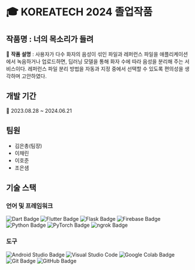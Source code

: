 # 🎓 KOREATECH 2024 졸업작품
## 작품명 : 너의 목소리가 들려
📝 **작품 설명** : 사용자가 다수 화자의 음성이 섞인 파일과 레퍼런스 파일을 애플리케이션에서 녹음하거나 업로드하면, 딥러닝 모델을 통해 화자 수에 따라 음성을 분리해 주는 서비스이다. 레퍼런스 파일 분리 방법을 자동과 지정 중에서 선택할 수 있도록 편의성을 생각하며 고안하였다.
## 개발 기간
📆 2023.08.28 ~ 2024.06.21
## 팀원 
- 김은총(팀장)
- 이채린
- 이호준
- 조은샘
## 기술 스택
### 언어 및 프레임워크
![Dart Badge](https://img.shields.io/badge/Dart-0175C2?logo=dart&logoColor=fff&style=for-the-badge) ![Flutter Badge](https://img.shields.io/badge/Flutter-02569B?logo=flutter&logoColor=fff&style=for-the-badge) ![Flask Badge](https://img.shields.io/badge/Flask-000?logo=flask&logoColor=fff&style=for-the-badge) ![Firebase Badge](https://img.shields.io/badge/Firebase-DD2C00?logo=firebase&logoColor=fff&style=for-the-badge) ![Python Badge](https://img.shields.io/badge/Python-3776AB?logo=python&logoColor=fff&style=for-the-badge) ![PyTorch Badge](https://img.shields.io/badge/PyTorch-EE4C2C?logo=pytorch&logoColor=fff&style=for-the-badge) ![ngrok Badge](https://img.shields.io/badge/ngrok-1F1E37?logo=ngrok&logoColor=fff&style=for-the-badge)

### 도구
![Android Studio Badge](https://img.shields.io/badge/Android%20Studio-3DDC84?logo=androidstudio&logoColor=fff&style=for-the-badge) ![Visual Studio Code](	https://img.shields.io/badge/Visual_Studio_Code-0078D4?style=for-the-badge&logo=visual%20studio%20code&logoColor=white) ![Google Colab Badge](https://img.shields.io/badge/Google%20Colab-F9AB00?logo=googlecolab&logoColor=fff&style=for-the-badge) ![Git Badge](https://img.shields.io/badge/Git-F05032?logo=git&logoColor=fff&style=for-the-badge) ![GitHub Badge](https://img.shields.io/badge/GitHub-181717?logo=github&logoColor=fff&style=for-the-badge)
